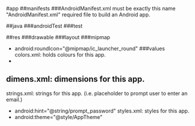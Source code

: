 #app
##manifests
###AndroidManifest.xml
must be exactly this name "AndroidManifest.xml"
required file to build an Android app.

##java
###androidTest
###test

##res
###drawable
###layout
###mipmap
- android:roundIcon="@mipmap/ic_launcher_round"
###values
colors.xml: holds colours for this app.
- 
dimens.xml: dimensions for this app.
- 
strings.xml: strings for this app. (i.e. placeholder to prompt user to enter an email.)
- android:hint="@string/prompt_password"
styles.xml: styles for this app.
- android:theme="@style/AppTheme"
